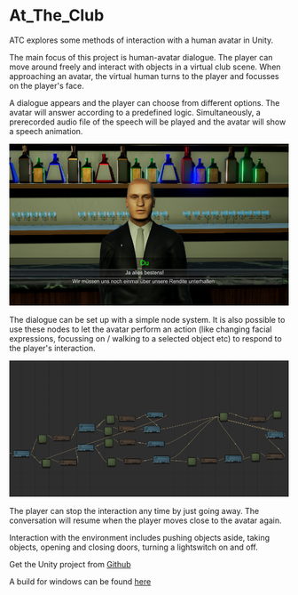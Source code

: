 # At_The_Club
ATC explores some methods of interaction with a human avatar in Unity.

The main focus of this project is human-avatar dialogue. The player can move around freely and interact with objects in a virtual club scene. When approaching an avatar, the virtual human turns to the player and focusses on the player's face. 

A dialogue appears and the player can choose from different options. The avatar will answer according to a predefined logic. Simultaneously, a prerecorded audio file of the speech will be played and the avatar will show a speech animation.

![image](/Dialogue.PNG)

The dialogue can be set up with a simple node system. It is also possible to use these nodes to let the avatar perform an action (like changing facial expressions, focussing on / walking to a selected object etc) to respond to the player's interaction.

![image](/nodes.PNG)

The player can stop the interaction any time by just going away. The conversation will resume when the player moves close to the avatar again.

Interaction with the environment includes pushing objects aside, taking objects, opening and closing doors, turning a lightswitch on and off.

Get the Unity project from [Github](https://github.com/AndreasHennings/At_The_Club)

A build for windows can be found [here](https://drive.google.com/drive/folders/1MLsoELbRsWHDdEtT71NWefHoQWL33aQY?usp=sharing)

